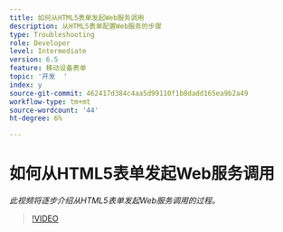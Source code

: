 ```yaml
---
title: 如何从HTML5表单发起Web服务调用
description: 从HTML5表单配置Web服务的步骤
type: Troubleshooting
role: Developer
level: Intermediate
version: 6.5
feature: 移动设备表单
topic: '开发  '
index: y
source-git-commit: 462417d384c4aa5d99110f1b8dadd165ea9b2a49
workflow-type: tm+mt
source-wordcount: '44'
ht-degree: 6%

---
```


# 如何从HTML5表单发起Web服务调用

*此视频将逐步介绍从HTML5表单发起Web服务调用的过程。*

>[!VIDEO](https://video.tv.adobe.com/v/335505?quality=9&learn=on)
